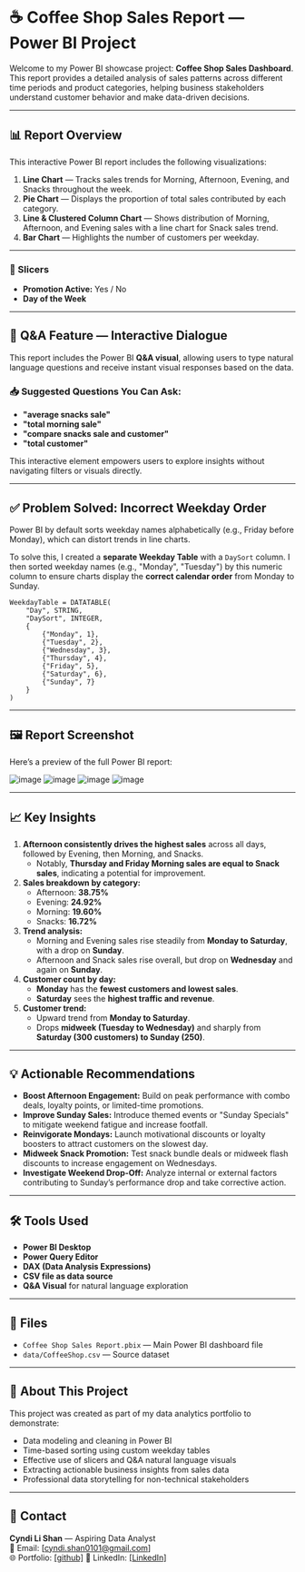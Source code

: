 # ☕ Coffee Shop Sales Report — Power BI Project

Welcome to my Power BI showcase project: **Coffee Shop Sales Dashboard**. This report provides a detailed analysis of sales patterns across different time periods and product categories, helping business stakeholders understand customer behavior and make data-driven decisions.

---

## 📊 Report Overview

This interactive Power BI report includes the following visualizations:

1. **Line Chart** — Tracks sales trends for Morning, Afternoon, Evening, and Snacks throughout the week.
2. **Pie Chart** — Displays the proportion of total sales contributed by each category.
3. **Line & Clustered Column Chart** — Shows distribution of Morning, Afternoon, and Evening sales with a line chart for Snack sales trend.
4. **Bar Chart** — Highlights the number of customers per weekday.

---

### 🔎 Slicers
- **Promotion Active:** Yes / No  
- **Day of the Week**

---

## 💬 Q&A Feature — Interactive Dialogue

This report includes the Power BI **Q&A visual**, allowing users to type natural language questions and receive instant visual responses based on the data.

### 📥 Suggested Questions You Can Ask:

- **"average snacks sale"**
- **"total morning sale"**
- **"compare snacks sale and customer"**
- **"total customer"**

This interactive element empowers users to explore insights without navigating filters or visuals directly.

---

## ✅ Problem Solved: Incorrect Weekday Order

Power BI by default sorts weekday names alphabetically (e.g., Friday before Monday), which can distort trends in line charts.

To solve this, I created a **separate Weekday Table** with a `DaySort` column. I then sorted weekday names (e.g., "Monday", "Tuesday") by this numeric column to ensure charts display the **correct calendar order** from Monday to Sunday.

```DAX
WeekdayTable = DATATABLE(
    "Day", STRING,
    "DaySort", INTEGER,
    {
        {"Monday", 1},
        {"Tuesday", 2},
        {"Wednesday", 3},
        {"Thursday", 4},
        {"Friday", 5},
        {"Saturday", 6},
        {"Sunday", 7}
    }
)
```

---

## 🖼️ Report Screenshot

Here’s a preview of the full Power BI report:

![image](https://github.com/user-attachments/assets/1171f2ee-6701-4127-97de-60d39b9ad5af)
![image](https://github.com/user-attachments/assets/9ea9ac50-e146-48bb-a819-c467b80a0c57)
![image](https://github.com/user-attachments/assets/0ffdc497-f38f-4360-bc71-7ab22aec7f57)
![image](https://github.com/user-attachments/assets/fa51007a-210b-4a05-8851-581679a469ca)






---

## 📈 Key Insights

1. **Afternoon consistently drives the highest sales** across all days, followed by Evening, then Morning, and Snacks.  
   - Notably, **Thursday and Friday Morning sales are equal to Snack sales**, indicating a potential for improvement.
2. **Sales breakdown by category:**
   - Afternoon: **38.75%**
   - Evening: **24.92%**
   - Morning: **19.60%**
   - Snacks: **16.72%**
3. **Trend analysis:**
   - Morning and Evening sales rise steadily from **Monday to Saturday**, with a drop on **Sunday**.
   - Afternoon and Snack sales rise overall, but drop on **Wednesday** and again on **Sunday**.
4. **Customer count by day:**
   - **Monday** has the **fewest customers and lowest sales**.
   - **Saturday** sees the **highest traffic and revenue**.
5. **Customer trend:**
   - Upward trend from **Monday to Saturday**.
   - Drops **midweek (Tuesday to Wednesday)** and sharply from **Saturday (300 customers) to Sunday (250)**.

---

## 💡 Actionable Recommendations

- **Boost Afternoon Engagement:** Build on peak performance with combo deals, loyalty points, or limited-time promotions.
- **Improve Sunday Sales:** Introduce themed events or "Sunday Specials" to mitigate weekend fatigue and increase footfall.
- **Reinvigorate Mondays:** Launch motivational discounts or loyalty boosters to attract customers on the slowest day.
- **Midweek Snack Promotion:** Test snack bundle deals or midweek flash discounts to increase engagement on Wednesdays.
- **Investigate Weekend Drop-Off:** Analyze internal or external factors contributing to Sunday’s performance drop and take corrective action.

---

## 🛠 Tools Used

- **Power BI Desktop**
- **Power Query Editor**
- **DAX (Data Analysis Expressions)**
- **CSV file as data source**
- **Q&A Visual** for natural language exploration

---

## 📂 Files

- `Coffee Shop Sales Report.pbix` — Main Power BI dashboard file
- `data/CoffeeShop.csv` — Source dataset 

---

## 📌 About This Project

This project was created as part of my data analytics portfolio to demonstrate:

- Data modeling and cleaning in Power BI
- Time-based sorting using custom weekday tables
- Effective use of slicers and Q&A natural language visuals
- Extracting actionable business insights from sales data
- Professional data storytelling for non-technical stakeholders

---

## 🔗 Contact

**Cyndi Li Shan** — Aspiring Data Analyst  
📧 Email: [cyndi.shan0101@gmail.com]  
🌐 Portfolio: [[github]](https://github.com/cyndishan)
💼 LinkedIn: [[LinkedIn]](https://www.linkedin.com/in/cyndi-li-shan/)

